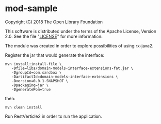 # mod-sample

Copyright (C) 2018 The Open Library Foundation

This software is distributed under the terms of the Apache License, Version 2.0.
See the file "[LICENSE](LICENSE)" for more information.


The module was created in order to explore possibilities of using rx-java2. 

Register the jar that would generate the interface:

```
mvn install:install-file \
   -Dfile=libs/domain-models-interface-extensions-fat.jar \
   -DgroupId=com.sandbox \
   -DartifactId=domain-models-interface-extensions \
   -Dversion=0.0.1-SNAPSHOT \
   -Dpackaging=jar \
   -DgeneratePom=true
```

then:

```
mvn clean install
```

Run RestVerticle2 in order to run the application. 


